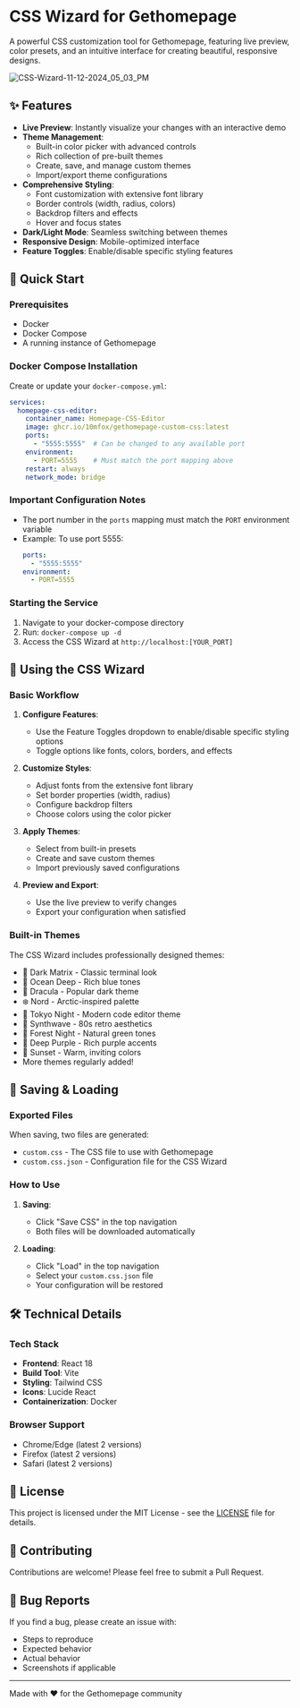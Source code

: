 # CSS Wizard for Gethomepage

A powerful CSS customization tool for Gethomepage, featuring live preview, color presets, and an intuitive interface for creating beautiful, responsive designs.

![CSS-Wizard-11-12-2024_05_03_PM](https://github.com/user-attachments/assets/21647cfa-5f3a-46a9-bf35-92674439fddd)

## ✨ Features

- **Live Preview**: Instantly visualize your changes with an interactive demo
- **Theme Management**:
  - Built-in color picker with advanced controls
  - Rich collection of pre-built themes
  - Create, save, and manage custom themes
  - Import/export theme configurations
- **Comprehensive Styling**:
  - Font customization with extensive font library
  - Border controls (width, radius, colors)
  - Backdrop filters and effects
  - Hover and focus states
- **Dark/Light Mode**: Seamless switching between themes
- **Responsive Design**: Mobile-optimized interface
- **Feature Toggles**: Enable/disable specific styling features

## 🚀 Quick Start

### Prerequisites

- Docker
- Docker Compose
- A running instance of Gethomepage

### Docker Compose Installation

Create or update your `docker-compose.yml`:

```yaml
services:
  homepage-css-editor:
    container_name: Homepage-CSS-Editor
    image: ghcr.io/10mfox/gethomepage-custom-css:latest
    ports:
      - "5555:5555"  # Can be changed to any available port
    environment:
      - PORT=5555    # Must match the port mapping above
    restart: always
    network_mode: bridge
```

### Important Configuration Notes

- The port number in the `ports` mapping must match the `PORT` environment variable
- Example: To use port 5555:
  ```yaml
  ports:
    - "5555:5555"
  environment:
    - PORT=5555
  ```

### Starting the Service

1. Navigate to your docker-compose directory
2. Run: `docker-compose up -d`
3. Access the CSS Wizard at `http://localhost:[YOUR_PORT]`

## 🎨 Using the CSS Wizard

### Basic Workflow

1. **Configure Features**:
   - Use the Feature Toggles dropdown to enable/disable specific styling options
   - Toggle options like fonts, colors, borders, and effects

2. **Customize Styles**:
   - Adjust fonts from the extensive font library
   - Set border properties (width, radius)
   - Configure backdrop filters
   - Choose colors using the color picker

3. **Apply Themes**:
   - Select from built-in presets
   - Create and save custom themes
   - Import previously saved configurations

4. **Preview and Export**:
   - Use the live preview to verify changes
   - Export your configuration when satisfied

### Built-in Themes

The CSS Wizard includes professionally designed themes:

- 🌙 Dark Matrix - Classic terminal look
- 🌊 Ocean Deep - Rich blue tones
- 🧛 Dracula - Popular dark theme
- ❄️ Nord - Arctic-inspired palette
- 🌆 Tokyo Night - Modern code editor theme
- 🌅 Synthwave - 80s retro aesthetics
- 🌲 Forest Night - Natural green tones
- 💜 Deep Purple - Rich purple accents
- 🌅 Sunset - Warm, inviting colors
- More themes regularly added!

## 💾 Saving & Loading

### Exported Files

When saving, two files are generated:
- `custom.css` - The CSS file to use with Gethomepage
- `custom.css.json` - Configuration file for the CSS Wizard

### How to Use

1. **Saving**:
   - Click "Save CSS" in the top navigation
   - Both files will be downloaded automatically

2. **Loading**:
   - Click "Load" in the top navigation
   - Select your `custom.css.json` file
   - Your configuration will be restored

## 🛠 Technical Details

### Tech Stack

- **Frontend**: React 18
- **Build Tool**: Vite
- **Styling**: Tailwind CSS
- **Icons**: Lucide React
- **Containerization**: Docker

### Browser Support

- Chrome/Edge (latest 2 versions)
- Firefox (latest 2 versions)
- Safari (latest 2 versions)

## 📝 License

This project is licensed under the MIT License - see the [LICENSE](LICENSE) file for details.

## 🤝 Contributing

Contributions are welcome! Please feel free to submit a Pull Request.

## 🐛 Bug Reports

If you find a bug, please create an issue with:
- Steps to reproduce
- Expected behavior
- Actual behavior
- Screenshots if applicable

---

Made with ❤️ for the Gethomepage community
